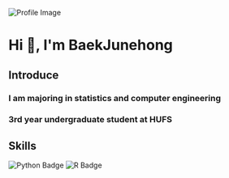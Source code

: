 <!-- 프로필 이미지와 소개 -->
![Profile Image](https://capsule-render.vercel.app/api?type=Soft&color=76819C&height=80&section=header&text=Baek's%20GitHub&fontSize=40&fontAlign=25&fontAlignY=50)

# Hi 👋, I'm BaekJunehong

## Introduce
### I am majoring in statistics and computer engineering
### 3rd year undergraduate student at HUFS

<!-- 기술 스택 -->
## Skills
![Python Badge](https://img.shields.io/badge/Python-3776AB?style=flat&logo=Python&logoColor=white)
![R Badge](https://img.shields.io/badge/R-276DC3?style=flat&logo=R&logoColor=white)


